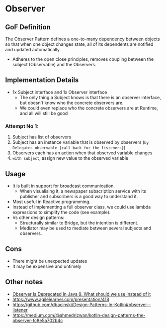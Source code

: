 # Observer

## GoF Definition

The Observer Pattern defines a one-to-many dependency between objects so that when one object changes state, all of its dependents are notified and updated automatically.
- Adheres to the open close principles, removes coupling between the subject (Observable) and the Observers.

## Implementation Details

- 1x Subject interface and 1x Observer interface
    - The only thing a Subject knows is that there is an observer interface, but doesn't know who the concrete observers are.
    - We could even replace who the concrete observers are at Runtime, and all will still be good

### Attempt No 1:
1. Subject has list of observers
2. Subject has an instance variable that is observed by observers (`by Delegates observable {call back for the listeners}`)
3. Observers each has an action when that observed variable changes
4. `with subject`, assign new value to the observed variable

## Usage

- It is built in support for broadcast communication.
  - When visualising it, a newspaper subscription service with its publisher and subscribers is a good way to understand it.
- Most useful in Reactive programming.
- Instead of implementing a full observer class, we could use lambda expressions to simplify the code (see example).
- Vs other design patterns:
  - Structurally similar to Bridge, but the intention is different.
  - Mediator may be used to mediate between several subjects and observers. 

## Cons

- There might be unexpected updates
- It may be expensive and untimely

## Other notes
- [Observer Is Deprecated In Java 9. What should we use instead of it](https://stackoverflow.com/questions/46380073/observer-is-deprecated-in-java-9-what-should-we-use-instead-of-it)
- https://www.agilelearner.com/presentation/418
- https://github.com/dbacinski/Design-Patterns-In-Kotlin#observer--listener
- https://medium.com/@ahmedrizwan/kotlin-design-patterns-the-observer-fc8e5a702b4c
